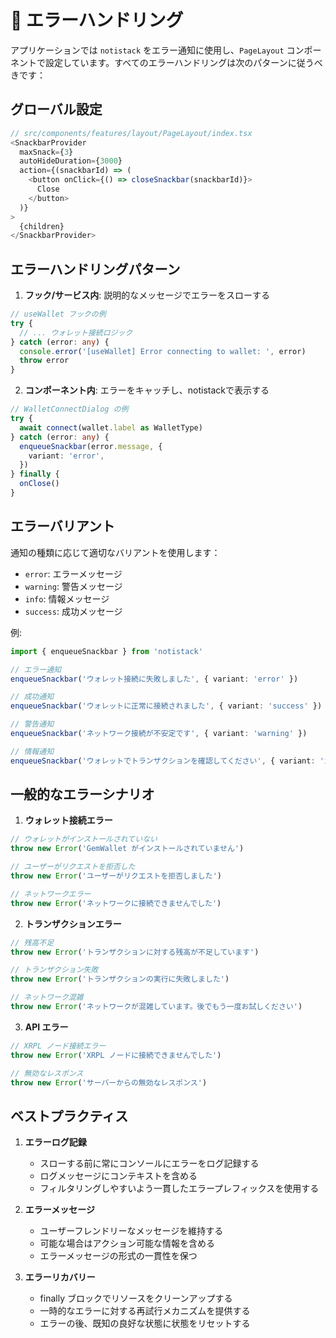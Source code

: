 # 🚨 エラーハンドリング

アプリケーションでは `notistack` をエラー通知に使用し、`PageLayout` コンポーネントで設定しています。すべてのエラーハンドリングは次のパターンに従うべきです：

## グローバル設定

```typescript
// src/components/features/layout/PageLayout/index.tsx
<SnackbarProvider
  maxSnack={3}
  autoHideDuration={3000}
  action={(snackbarId) => (
    <button onClick={() => closeSnackbar(snackbarId)}>
      Close
    </button>
  )}
>
  {children}
</SnackbarProvider>
```

## エラーハンドリングパターン

1. **フック/サービス内**: 説明的なメッセージでエラーをスローする
```typescript
// useWallet フックの例
try {
  // ... ウォレット接続ロジック
} catch (error: any) {
  console.error('[useWallet] Error connecting to wallet: ', error)
  throw error
}
```

2. **コンポーネント内**: エラーをキャッチし、notistackで表示する
```typescript
// WalletConnectDialog の例
try {
  await connect(wallet.label as WalletType)
} catch (error: any) {
  enqueueSnackbar(error.message, {
    variant: 'error',
  })
} finally {
  onClose()
}
```

## エラーバリアント

通知の種類に応じて適切なバリアントを使用します：
- `error`: エラーメッセージ
- `warning`: 警告メッセージ
- `info`: 情報メッセージ
- `success`: 成功メッセージ

例:
```typescript
import { enqueueSnackbar } from 'notistack'

// エラー通知
enqueueSnackbar('ウォレット接続に失敗しました', { variant: 'error' })

// 成功通知
enqueueSnackbar('ウォレットに正常に接続されました', { variant: 'success' })

// 警告通知
enqueueSnackbar('ネットワーク接続が不安定です', { variant: 'warning' })

// 情報通知
enqueueSnackbar('ウォレットでトランザクションを確認してください', { variant: 'info' })
```

## 一般的なエラーシナリオ

1. **ウォレット接続エラー**
```typescript
// ウォレットがインストールされていない
throw new Error('GemWallet がインストールされていません')

// ユーザーがリクエストを拒否した
throw new Error('ユーザーがリクエストを拒否しました')

// ネットワークエラー
throw new Error('ネットワークに接続できませんでした')
```

2. **トランザクションエラー**
```typescript
// 残高不足
throw new Error('トランザクションに対する残高が不足しています')

// トランザクション失敗
throw new Error('トランザクションの実行に失敗しました')

// ネットワーク混雑
throw new Error('ネットワークが混雑しています。後でもう一度お試しください')
```

3. **API エラー**
```typescript
// XRPL ノード接続エラー
throw new Error('XRPL ノードに接続できませんでした')

// 無効なレスポンス
throw new Error('サーバーからの無効なレスポンス')
```

## ベストプラクティス

1. **エラーログ記録**
   - スローする前に常にコンソールにエラーをログ記録する
   - ログメッセージにコンテキストを含める
   - フィルタリングしやすいよう一貫したエラープレフィックスを使用する

2. **エラーメッセージ**
   - ユーザーフレンドリーなメッセージを維持する
   - 可能な場合はアクション可能な情報を含める
   - エラーメッセージの形式の一貫性を保つ

3. **エラーリカバリー**
   - finally ブロックでリソースをクリーンアップする
   - 一時的なエラーに対する再試行メカニズムを提供する
   - エラーの後、既知の良好な状態に状態をリセットする
